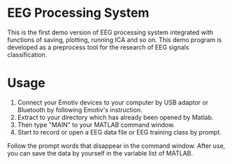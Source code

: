 # EEG Processing System
This is the first demo version of EEG processing system integrated with functions of saving, plotting, running ICA and so on. This demo program is developed as a preprocess tool for the research of EEG signals classification.

# Usage
1. Connect your Emotiv devices to your computer by USB adaptor or Bluetooth by following Emotiv's instruction.
2. Extract to your directory which has already been opened by Matlab.
3. Then type "MAIN" to your MATLAB command window.
4. Start to record or open a EEG data file or EEG training class by prompt.

Follow the prompt words that disappear in the command window.
After use, you can save the data by yourself in the variable list of MATLAB.



